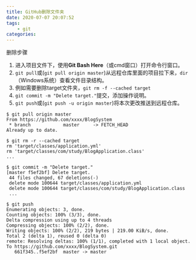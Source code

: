```yaml
---
title: GitHub删除文件夹
date: 2020-07-07 20:07:52
tags:
	- git
categories:
---
```


删除步骤

1. 进入项目文件下，使用**Git Bash Here**（或cmd窗口）打开命令行窗口。
2. `git pull`或(`git pull origin master`)从远程仓库里面的项目拉下来，`dir`（Windows系统）查看文件目录结构。
3. 例如需要删除target文件夹，`git rm -f --cached target`
4. `git commit -m "Delete target."`提交，添加操作说明。
5. `git push`或(`git push -u origin master`)将本次更改推送到远程仓库。

```shel
$ git pull origin master
From https://github.com/xxxx/BlogSystem
 * branch            master     -> FETCH_HEAD
Already up to date.

$ git rm -r --cached target
rm 'target/classes/application.yml'
rm 'target/classes/com/study/BlogApplication.class'
...

$ git commit -m "Delete target."
[master f5ef2bf] Delete target.
 44 files changed, 67 deletions(-)
 delete mode 100644 target/classes/application.yml
 delete mode 100644 target/classes/com/study/BlogApplication.class
 ...

$ git push
Enumerating objects: 3, done.
Counting objects: 100% (3/3), done.
Delta compression using up to 4 threads
Compressing objects: 100% (2/2), done.
Writing objects: 100% (2/2), 219 bytes | 219.00 KiB/s, done.
Total 2 (delta 1), reused 0 (delta 0)
remote: Resolving deltas: 100% (1/1), completed with 1 local object.
To https://github.com/xxxx/BlogSystem.git
   661f345..f5ef2bf  master -> master
```

